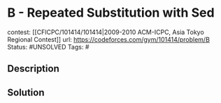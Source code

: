 # B - Repeated Substitution with Sed

contest: [[CFICPC/101414/101414|2009-2010 ACM-ICPC, Asia Tokyo Regional Contest]]
url: https://codeforces.com/gym/101414/problem/B
Status: #UNSOLVED
Tags: #

## Description

## Solution

